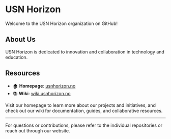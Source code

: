 # USN Horizon

Welcome to the USN Horizon organization on GitHub!

## About Us

USN Horizon is dedicated to innovation and collaboration in technology and education.

## Resources

- 🏠 **Homepage**: [usnhorizon.no](https://usnhorizon.no)
- 📚 **Wiki**: [wiki.usnhorizon.no](https://wiki.usnhorizon.no)

Visit our homepage to learn more about our projects and initiatives, and check out our wiki for documentation, guides, and collaborative resources.

---

For questions or contributions, please refer to the individual repositories or reach out through our website.
